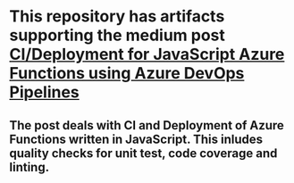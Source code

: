 # This repository has artifacts supporting the medium post [CI/Deployment for JavaScript Azure Functions using Azure DevOps Pipelines](https://medium.com/microsoftazure/ci-deployment-for-javascript-azure-functions-using-azure-devops-pipelines-7f8bbe106dbb)

## The post deals with CI and Deployment of Azure Functions written in JavaScript. This inludes quality checks for unit test, code coverage and linting.